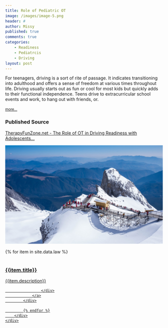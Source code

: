 ```yaml
---
title: Role of Pediatric OT
image: /images/image-5.png
header: #
author: Missy
published: true
comments: true
categories: 
    - Readiness
    - Pediatrcis
    - Driving
layout: post
---
```


For teenagers, driving is a sort of rite of passage. It indicates transitioning into adulthood and offers a sense of freedom at various times throughout life. Driving usually starts out as fun or cool for most kids but quickly adds to their functional independence. Teens drive to extracurricular school events and work, to hang out with friends, or. 

<small>[more...](/docs/the-role-of-ot-in-driving-readiness-with-adolescents-most-at-risk.pdf)</small>

### Published Source
[TherapyFunZone.net - The Role of OT in Driving Readiness with Adolescents...](https://therapyfunzone.net/blog/the-roll-of-ot-in-driving-readiness-with-adolescents-most-at-risk/)


<!--### Screenshot Link to Published Page-->

![Teaching Readiness to Teens](/images/yunnan/yn8.jpg)


<section id="services">
	<div class="container">
		<div class="row">
			<div class="col-md-12">
<!--				<h3 class="section-title text-center rev">My Services</h3>-->
			</div>
		</div>
		<div class="row">
			{% for item in site.data.law %}
			<div class="col-md-4 col-sm-6">
				<a href="{{item.link}}">
					<div class="serviceBox cards rev">
						<div class="service-icon">
							<!-- <span><i class="fa {{item.fa-icon}}" aria-hidden="true"></i></span> -->
							<img src="">
						</div>
						<h3 class="title">{{item.title}}</h3>
						<p class="description">
							{{item.description}}
						</p>

					</div>
				</a>
			</div>

			{% endfor %}
		</div>
	</div>
</section>
